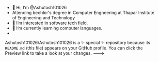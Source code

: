 - 👋 Hi, I’m @Ashutosh101026
- Attending bechlor's degree in Computer Engneering at Thapar Institute of Engineering and Technology
- 👀 I’m interested in  software tech field.
- 🌱 I’m currently learning computer languages.
- 
Ashutosh101026/Ashutosh101026 is a ✨ special ✨ repository because its `README.md` (this file) appears on your GitHub profile.
You can click the Preview link to take a look at your changes.
--->
